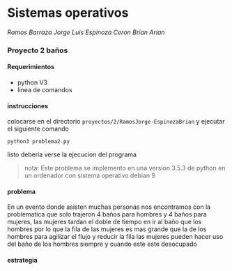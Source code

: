  
# Sistemas operativos
*Ramos Barraza Jorge Luis
Espinoza Ceron Brian Arian*
### Proyecto 2 baños

#### Requerimientos
* python V3  
* linea de comandos
#### instrucciones
colocarse en el directorio `proyectos/2/RamosJorge-EspinozaBrian` y ejecutar el siguiente comando

```
python3 problema2.py
```
listo deberia verse la ejecucion del programa

> nota: Este problema se implemento en una version 3.5.3 de python en un ordenador con sistema operativo debian 9

#### problema

En un evento donde asisten muchas personas nos encontramos con la problematica que solo trajeron 4 baños para hombres y 4 baños para mujeres, las mujeres tardan el doble de tiempo en ir al baño que los hombres por lo que la fila de las mujeres es mas grande que la de los hombres para agilizar el flujo  y reducir la fila las mujeres pueden hacer uso del baño de los hombres siempre y cuando este este desocupado 

#### estrategia

